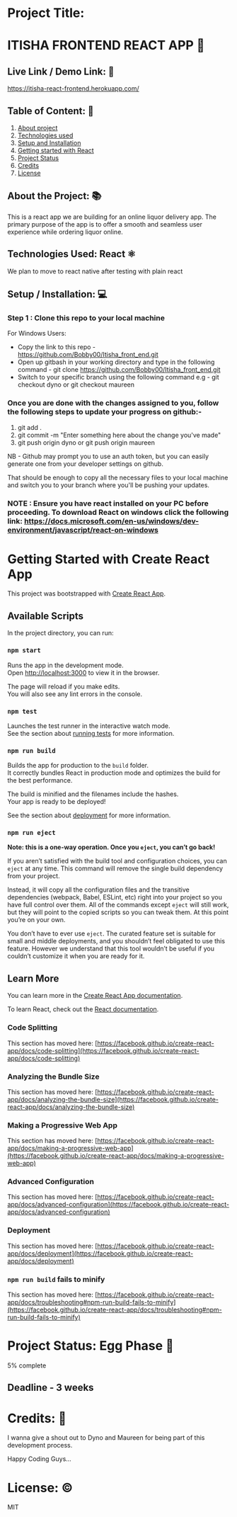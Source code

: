 # Project Title: 
# ITISHA FRONTEND REACT APP 📛

## Live Link / Demo Link: 🔗
https://itisha-react-frontend.herokuapp.com/

## Table of Content: 📑
1. [About project](https://github.com/Bobby00/Itisha_front_end#about-the-project-)
2. [Technologies used](https://github.com/Bobby00/Itisha_front_end#technologies-used-react-%EF%B8%8F)
3. [Setup and Installation](https://github.com/Bobby00/Itisha_front_end#setup--installation-)
4. [Getting started with React](https://github.com/Bobby00/Itisha_front_end#getting-started-with-create-react-app)
5. [Project Status](https://github.com/Bobby00/Itisha_front_end#project-status-egg-phase-)
6. [Credits](https://github.com/Bobby00/Itisha_front_end#credits-)
7. [License](https://github.com/Bobby00/Itisha_front_end#license-%EF%B8%8F)


## About the Project: 📚

This is a react app we are building for an online liquor delivery app. The primary purpose of the app is to offer a smooth and
seamless user experience while ordering liquor online.


## Technologies Used: React ⚛️

We plan to move to react native after testing with plain react



## Setup / Installation: 💻

### Step 1 : Clone this repo to your local machine

For Windows Users:

- Copy the link to this repo - https://github.com/Bobby00/Itisha_front_end.git
- Open up gitbash in your working directory and type in the following command - git clone https://github.com/Bobby00/Itisha_front_end.git
- Switch to your specific branch using the following command e.g - git checkout dyno or git checkout maureen

### Once you are done with the changes assigned to you, follow the following steps to update your progress on github:-
1. git add .
2. git commit -m "Enter something here about the change you've made"
3. git push origin dyno or git push origin maureen

NB - Github may prompt you to use an auth token, but you can easily generate one from your developer settings on github.

That should be enough to copy all the necessary files to your local machine and switch you to your branch where you'll be pushing your updates.

### NOTE : Ensure you have react installed on your PC before proceeding. To download React on windows click the following link: https://docs.microsoft.com/en-us/windows/dev-environment/javascript/react-on-windows


# Getting Started with Create React App

This project was bootstrapped with [Create React App](https://github.com/facebook/create-react-app).

## Available Scripts

In the project directory, you can run:

### `npm start`

Runs the app in the development mode.\
Open [http://localhost:3000](http://localhost:3000) to view it in the browser.

The page will reload if you make edits.\
You will also see any lint errors in the console.

### `npm test`

Launches the test runner in the interactive watch mode.\
See the section about [running tests](https://facebook.github.io/create-react-app/docs/running-tests) for more information.

### `npm run build`

Builds the app for production to the `build` folder.\
It correctly bundles React in production mode and optimizes the build for the best performance.

The build is minified and the filenames include the hashes.\
Your app is ready to be deployed!

See the section about [deployment](https://facebook.github.io/create-react-app/docs/deployment) for more information.

### `npm run eject`

**Note: this is a one-way operation. Once you `eject`, you can’t go back!**

If you aren’t satisfied with the build tool and configuration choices, you can `eject` at any time. This command will remove the single build dependency from your project.

Instead, it will copy all the configuration files and the transitive dependencies (webpack, Babel, ESLint, etc) right into your project so you have full control over them. All of the commands except `eject` will still work, but they will point to the copied scripts so you can tweak them. At this point you’re on your own.

You don’t have to ever use `eject`. The curated feature set is suitable for small and middle deployments, and you shouldn’t feel obligated to use this feature. However we understand that this tool wouldn’t be useful if you couldn’t customize it when you are ready for it.

## Learn More

You can learn more in the [Create React App documentation](https://facebook.github.io/create-react-app/docs/getting-started).

To learn React, check out the [React documentation](https://reactjs.org/).

### Code Splitting

This section has moved here: [https://facebook.github.io/create-react-app/docs/code-splitting](https://facebook.github.io/create-react-app/docs/code-splitting)

### Analyzing the Bundle Size

This section has moved here: [https://facebook.github.io/create-react-app/docs/analyzing-the-bundle-size](https://facebook.github.io/create-react-app/docs/analyzing-the-bundle-size)

### Making a Progressive Web App

This section has moved here: [https://facebook.github.io/create-react-app/docs/making-a-progressive-web-app](https://facebook.github.io/create-react-app/docs/making-a-progressive-web-app)

### Advanced Configuration

This section has moved here: [https://facebook.github.io/create-react-app/docs/advanced-configuration](https://facebook.github.io/create-react-app/docs/advanced-configuration)

### Deployment

This section has moved here: [https://facebook.github.io/create-react-app/docs/deployment](https://facebook.github.io/create-react-app/docs/deployment)

### `npm run build` fails to minify

This section has moved here: [https://facebook.github.io/create-react-app/docs/troubleshooting#npm-run-build-fails-to-minify](https://facebook.github.io/create-react-app/docs/troubleshooting#npm-run-build-fails-to-minify)


# Project Status: Egg Phase 📶

5% complete

## Deadline - 3 weeks


# Credits: 📝

I wanna give a shout out to Dyno and Maureen for being part of this development process.

Happy Coding Guys...

# License: ©️

MIT
